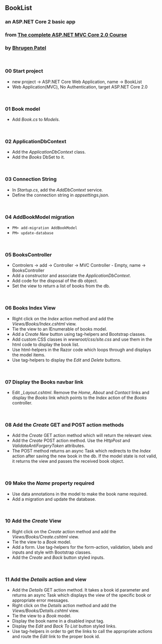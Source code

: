 ## BookList
### an ASP.NET Core 2 basic app

### from [The complete ASP.NET MVC Core 2.0 Course ](https://www.udemy.com/the-complete-aspnet-mvc-core-20-course/)
### by [Bhrugen Patel](https://www.udemy.com/user/bhrugenpatel/)


&nbsp;
### 00 Start project

* new project -> ASP.NET Core Web Application, name -> BookList
* Web Application(MVC), No Authentication, target ASP.NET Core 2.0


&nbsp;
### 01 Book model

* Add *Book.cs* to *Models*.


&nbsp;
### 02 ApplicationDbContext

* Add the *ApplicationDbContext* class.
* Add the *Books* DbSet to it.


&nbsp;
### 03 Connection String

* In *Startup.cs*, add the *AddDbContext* service.
* Define the connection string in *appsettings.json*.


&nbsp;
### 04 AddBookModel migration

* `PM> add-migration AddBookModel`
* `PM> update-database`


&nbsp;
### 05 BooksController

* Controlers -> add -> Controller -> MVC Controller - Empty, name -> BooksController
* Add a constructor and associate the *ApplicationDbContext*.
* Add code for the disposal of the db object.
* Set the view to return a list of books from the db.


&nbsp;
### 06 Books Index View

* Right click on the *Index* action method and add the *Views/Books/Index.cshtml* view.
* Tie the view to an IEnumerable of books model.
* Add a *Create New* button using tag-helpers and Bootstrap classes.
* Add custom CSS classes in *wwwroot/css/site.css* and use them in the html code to display the book list.
* Use html-helpers in the Razor code which loops through and displays the model items.
* Use tag-helpers to display the *Edit* and *Delete* buttons.


&nbsp;
### 07 Display the Books navbar link

* Edit *_Layout.cshtml*. Remove the *Home*, *About* and *Contact* links and display the *Books* link which points to the *Index* action of the *Books* controller.


&nbsp;
### 08 Add the *Create* GET and POST action methods 

* Add the *Create* GET action method which will return the relevant view.
* Add the *Create* POST action method. Use the *HttpPost* and *ValidateAntiForgeryToken* attributes.
* The POST method returns an async Task which redirects to the *Index* action after saving the new book in the db. If the model state is not valid, it returns the view and passes the received book object.


&nbsp;
### 09 Make the *Name* property required

* Use data annotations in the model to make the book name required.
* Add a migration and update the database.


&nbsp;
### 10 Add the *Create* View

* Right click on the *Create* action method and add the *Views/Books/Create.cshtml* view.
* Tie the view to a *Book* model.
* Add a form. Use tag-helpers for the form-action, validation, labels and inputs and style with Bootstrap classes.
* Add the *Create* and *Back* button styled inputs.


&nbsp;
### 11 Add the *Details* action and view

* Add the *Details* GET action method. It takes a book id parameter and returns an async Task which displays the view of the specific book or appropriate error messages.
* Right click on the *Details* action method and add the *Views/Books/Details.cshtml* view.
* Tie the view to a *Book* model.
* Display the book name in a disabled input tag.
* Display the *Edit* and *Back To List* button styled links.
* Use tag-helpers in order to get the links to call the appropriate actions and route the *Edit* link to the proper book id.